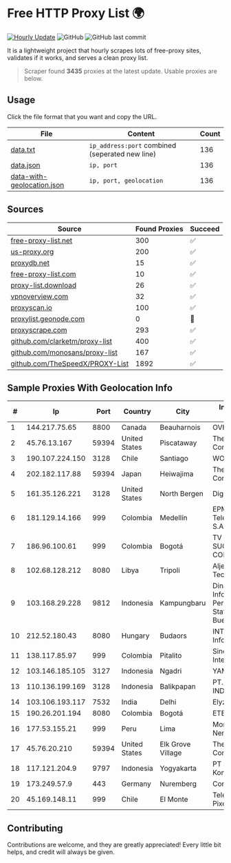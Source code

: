 
# Free HTTP Proxy List 🌍

[![Hourly Update](https://github.com/mertguvencli/http-proxy-list/actions/workflows/main.yml/badge.svg?branch=main)](https://github.com/mertguvencli/http-proxy-list/actions/workflows/main.yml)
![GitHub](https://img.shields.io/github/license/mertguvencli/http-proxy-list)
![GitHub last commit](https://img.shields.io/github/last-commit/mertguvencli/http-proxy-list)

It is a lightweight project that hourly scrapes lots of free-proxy sites, validates if it works, and serves a clean proxy list.


> Scraper found **3435** proxies at the latest update. Usable proxies are below.

## Usage

Click the file format that you want and copy the URL.


|File|Content|Count|
|----|-------|-----|
|[data.txt](https://raw.githubusercontent.com/mertguvencli/http-proxy-list/main/proxy-list/data.txt)|`ip_address:port` combined (seperated new line)|136|
|[data.json](https://raw.githubusercontent.com/mertguvencli/http-proxy-list/main/proxy-list/data.json)|`ip, port`|136|
|[data-with-geolocation.json](https://raw.githubusercontent.com/mertguvencli/http-proxy-list/main/proxy-list/data-with-geolocation.json)|`ip, port, geolocation`|136|

## Sources

|Source|Found Proxies|Succeed|
|------|-------------|-------|
|[free-proxy-list.net](https://free-proxy-list.net)|300|✅|
|[us-proxy.org](https://www.us-proxy.org)|200|✅|
|[proxydb.net](http://proxydb.net)|15|✅|
|[free-proxy-list.com](https://free-proxy-list.com/?page=&port=&type%5B%5D=http&type%5B%5D=https&up_time=0&search=Search)|10|✅|
|[proxy-list.download](https://www.proxy-list.download/HTTP)|26|✅|
|[vpnoverview.com](https://vpnoverview.com/privacy/anonymous-browsing/free-proxy-servers)|32|✅|
|[proxyscan.io](https://www.proxyscan.io)|100|✅|
|[proxylist.geonode.com](https://proxylist.geonode.com/api/proxy-list?limit=300&page=1&sort_by=lastChecked&sort_type=desc&protocols=http,https)|0|🚫|
|[proxyscrape.com](https://api.proxyscrape.com/v2/?request=displayproxies&protocol=http&timeout=10000&country=all&ssl=all&anonymity=all)|293|✅|
|[github.com/clarketm/proxy-list](https://raw.githubusercontent.com/clarketm/proxy-list/master/proxy-list-raw.txt)|400|✅|
|[github.com/monosans/proxy-list](https://raw.githubusercontent.com/monosans/proxy-list/main/proxies/http.txt)|167|✅|
|[github.com/TheSpeedX/PROXY-List](https://raw.githubusercontent.com/TheSpeedX/PROXY-List/master/http.txt)|1892|✅|


## Sample Proxies With Geolocation Info

|#|Ip|Port|Country|City|Internet Service Provider|
|-|--|----|-------|----|-------------------------|
|1|144.217.75.65|8800|Canada|Beauharnois|OVH SAS|
|2|45.76.13.167|59394|United States|Piscataway|The Constant Company|
|3|190.107.224.150|3128|Chile|Santiago|WOM S.A.|
|4|202.182.117.88|59394|Japan|Heiwajima|The Constant Company|
|5|161.35.126.221|3128|United States|North Bergen|DigitalOcean, LLC|
|6|181.129.14.166|999|Colombia|Medellín|EPM Telecomunicaciones S.A. E.S.P.|
|7|186.96.100.61|999|Colombia|Bogotá|TV AZTECA SUCURSAL COLOMBIA|
|8|102.68.128.212|8080|Libya|Tripoli|Aljeel Aljadeed For Technology|
|9|103.168.29.228|9812|Indonesia|Kampungbaru|Dinas Komunikasi Informatika Persandian dan Statistik Kabuapten Bueleleng|
|10|212.52.180.43|8080|Hungary|Budaors|INTEGRITY Informatics Ltd.|
|11|138.117.85.97|999|Colombia|Pitalito|Sinergy Soluciones Integrales|
|12|103.146.185.105|3127|Indonesia|Ngadri|YAMNET|
|13|110.136.199.169|3128|Indonesia|Balikpapan|PT. TELKOM INDONESIA|
|14|103.106.193.117|7532|India|Delhi|Elyzium Consulting|
|15|190.26.201.194|8080|Colombia|Bogotá|ETB - Colombia|
|16|177.53.155.21|999|Peru|Lima|Moreno Yanoc Nemias Bernardo|
|17|45.76.20.210|59394|United States|Elk Grove Village|The Constant Company|
|18|117.121.204.9|9797|Indonesia|Yogyakarta|PT Sekawan Global Komunika|
|19|173.249.57.9|443|Germany|Nuremberg|Contabo GmbH|
|20|45.169.148.11|999|Chile|El Monte|Telecomunicaciones Pixel Ltda.|



## Contributing

Contributions are welcome, and they are greatly appreciated! Every
little bit helps, and credit will always be given.

